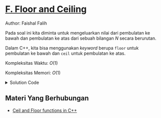 # [F. Floor and Ceiling](https://tlx.toki.id/courses/basic/chapters/05/problems/F)

Author: Faishal Falih

Pada soal ini kita diminta untuk mengeluarkan nilai dari pembulatan ke bawah dan pembulatan ke atas
dari sebuah bilangan $N$ secara berurutan.

Dalam C++, kita bisa menggunakan *keyword* berupa `floor` untuk pembulatan ke bawah dan `ceil`
untuk pembulatan ke atas.

Kompleksitas Waktu: $O(1)$

Kompleksitas Memori: $O(1)$

<details>
  <summary>Solution Code</summary>

```c++
#include <bits/stdc++.h>

using namespace std;

int main() 
{
  double N;

  scanf("%lf", &N);

  printf("%.0lf %0.lf", floor(N), ceil(N));
}
```
</details>

## Materi Yang Berhubungan
    
- [Ceil and Floor functions in C++](https://www.geeksforgeeks.org/ceil-floor-functions-cpp/)